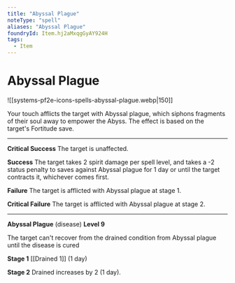 ```yaml
---
title: "Abyssal Plague"
noteType: "spell"
aliases: "Abyssal Plague"
foundryId: Item.hj2aMxqgGyAY924H
tags:
  - Item
---
```


# Abyssal Plague
![[systems-pf2e-icons-spells-abyssal-plague.webp|150]]

Your touch afflicts the target with Abyssal plague, which siphons fragments of their soul away to empower the Abyss. The effect is based on the target's Fortitude save.

* * *

**Critical Success** The target is unaffected.

**Success** The target takes 2 spirit damage per spell level, and takes a -2 status penalty to saves against Abyssal plague for 1 day or until the target contracts it, whichever comes first.

**Failure** The target is afflicted with Abyssal plague at stage 1.

**Critical Failure** The target is afflicted with Abyssal plague at stage 2.

* * *

**Abyssal Plague** (disease) **Level 9**

The target can't recover from the drained condition from Abyssal plague until the disease is cured

**Stage 1** [[Drained 1]] (1 day)

**Stage 2** Drained increases by 2 (1 day).
